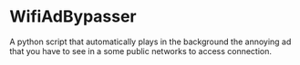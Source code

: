 # WifiAdBypasser
A python script that automatically plays in the background the annoying ad that you have to see in a some public networks to access connection.
